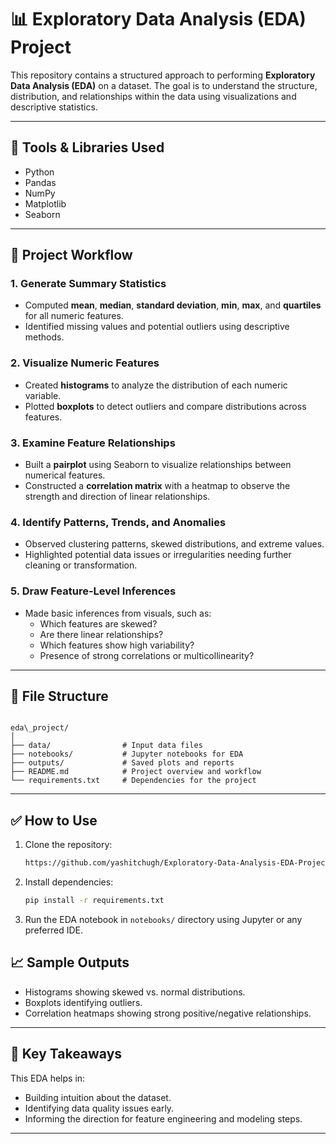 # 📊 Exploratory Data Analysis (EDA) Project

This repository contains a structured approach to performing **Exploratory Data Analysis (EDA)** on a dataset. The goal is to understand the structure, distribution, and relationships within the data using visualizations and descriptive statistics.

---

## 🧰 Tools & Libraries Used

- Python
- Pandas
- NumPy
- Matplotlib
- Seaborn

---

## 📌 Project Workflow

### 1. Generate Summary Statistics
- Computed **mean**, **median**, **standard deviation**, **min**, **max**, and **quartiles** for all numeric features.
- Identified missing values and potential outliers using descriptive methods.

### 2. Visualize Numeric Features
- Created **histograms** to analyze the distribution of each numeric variable.
- Plotted **boxplots** to detect outliers and compare distributions across features.

### 3. Examine Feature Relationships
- Built a **pairplot** using Seaborn to visualize relationships between numerical features.
- Constructed a **correlation matrix** with a heatmap to observe the strength and direction of linear relationships.

### 4. Identify Patterns, Trends, and Anomalies
- Observed clustering patterns, skewed distributions, and extreme values.
- Highlighted potential data issues or irregularities needing further cleaning or transformation.

### 5. Draw Feature-Level Inferences
- Made basic inferences from visuals, such as:
  - Which features are skewed?
  - Are there linear relationships?
  - Which features show high variability?
  - Presence of strong correlations or multicollinearity?

---

## 📂 File Structure

```

eda\_project/
│
├── data/                # Input data files
├── notebooks/           # Jupyter notebooks for EDA
├── outputs/             # Saved plots and reports
├── README.md            # Project overview and workflow
└── requirements.txt     # Dependencies for the project

````

---

## ✅ How to Use

1. Clone the repository:
   ```bash
   https://github.com/yashitchugh/Exploratory-Data-Analysis-EDA-Project


2. Install dependencies:

   ```bash
   pip install -r requirements.txt
   ```

3. Run the EDA notebook in `notebooks/` directory using Jupyter or any preferred IDE.


## 📈 Sample Outputs

* Histograms showing skewed vs. normal distributions.
* Boxplots identifying outliers.
* Correlation heatmaps showing strong positive/negative relationships.

---

## 🧠 Key Takeaways

This EDA helps in:

* Building intuition about the dataset.
* Identifying data quality issues early.
* Informing the direction for feature engineering and modeling steps.

---

 

